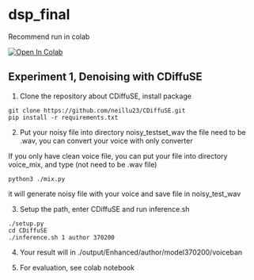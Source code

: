# dsp_final

Recommend run in colab

[![Open In Colab](https://colab.research.google.com/assets/colab-badge.svg)](https://colab.research.google.com/drive/1pmfr4qFPk1hDQNAVSr4JtLpKw4L-haut?usp=sharing)


## Experiment 1, Denoising with CDiffuSE

1. Clone the repository about CDiffuSE, install package
```
git clone https://github.com/neillu23/CDiffuSE.git
pip install -r requirements.txt
```

2. Put your noisy file into directory noisy_testset_wav
the file need to be .wav, you can convert your voice with only converter

If you only have clean voice file, you can put your file into directory voice_mix, and type (not need to be .wav file)

```
python3 ./mix.py
```
it will generate noisy file with your voice and save file in noisy_test_wav

3. Setup the path, enter CDiffuSE and run inference.sh
```
./setup.py
cd CDiffuSE
./inference.sh 1 author 370200
```
4. Your result will in ./output/Enhanced/author/model370200/voiceban

5. For evaluation, see colab notebook

